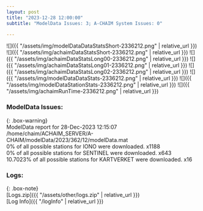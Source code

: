 ```yaml
---
layout: post
title: "2023-12-28 12:00:00"
subtitle: "ModelData Issues: 3; A-CHAIM System Issues: 0"

---
```


![]({{ "/assets/img/modelDataDataStatsShort-2336212.png" | relative_url }})
![]({{ "/assets/img/achaimDataStatsShort-2336212.png" | relative_url }})
![]({{ "/assets/img/achaimDataStatsLong00-2336212.png" | relative_url }})
![]({{ "/assets/img/achaimDataStatsLong01-2336212.png" | relative_url }})
![]({{ "/assets/img/achaimDataStatsLong02-2336212.png" | relative_url }})
![]({{ "/assets/img/modelDataDataStats-2336212.png" | relative_url }})
![]({{ "/assets/img/modelDataStationStats-2336212.png" | relative_url }})
![]({{ "/assets/img/achaimRunTime-2336212.png" | relative_url }})


### ModelData Issues:  
  
{: .box-warning}  
 ModelData report for 28-Dec-2023 12:15:07   
 /home/chaim/ACHAIM_SERVER/A-CHAIM/modelData/2023/362/12/modelData.mat   
 0% of all possible stations for IONO were downloaded. x1188   
 0% of all possible stations for SENTINEL were downloaded. x643   
 10.7023% of all possible stations for KARTVERKET were downloaded. x16   
  


### Logs:  
  
{: .box-note}  
[Logs.zip]({{ "/assets/other/logs.zip" | relative_url }})  
[Log Info]({{ "/logInfo" | relative_url }})  
